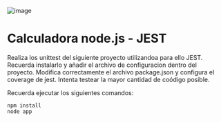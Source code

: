 
![image](https://user-images.githubusercontent.com/16636086/162343063-fe180d70-57c0-420c-8b72-c2afad1db7ad.png)


# Calculadora node.js - JEST

Realiza los unittest del siguiente proyecto utilizandoa para ello JEST. Recuerda instalarlo y añadir el archivo de configuracion dentro del proyecto. Modifica correctamente el archivo package.json y configura el coverage de jest. Intenta testear la mayor cantidad de coódigo posible.

Recuerda ejecutar los siguientes comandos:

```
npm install
node app
```

